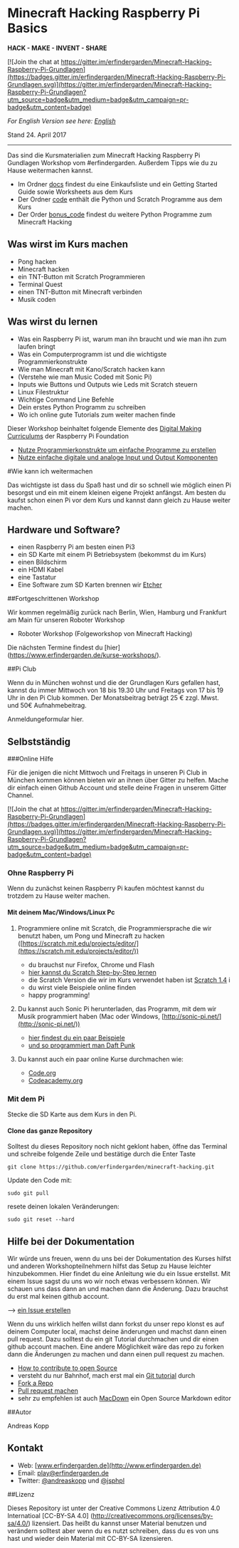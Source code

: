 # Minecraft Hacking Raspberry Pi Basics

**HACK - MAKE - INVENT - SHARE**

[![Join the chat at https://gitter.im/erfindergarden/Minecraft-Hacking-Raspberry-Pi-Grundlagen](https://badges.gitter.im/erfindergarden/Minecraft-Hacking-Raspberry-Pi-Grundlagen.svg)](https://gitter.im/erfindergarden/Minecraft-Hacking-Raspberry-Pi-Grundlagen?utm_source=badge&utm_medium=badge&utm_campaign=pr-badge&utm_content=badge)

 

*For English Version see here: [English](./english)*  

Stand 24. April 2017

---

Das sind die Kursmaterialien zum Minecraft Hacking Raspberry Pi Gundlagen Workshop vom #erfindergarden. Außerdem Tipps wie du zu Hause weitermachen kannst. 

* Im Ordner [docs](./docs) findest du eine Einkaufsliste und ein Getting Started Guide sowie Worksheets aus dem Kurs
* Der Ordner [code](./code) enthält die Python und Scratch Programme aus dem Kurs
* Der Order [bonus_code](./bonus_code) findest du weitere Python Programme zum Minecraft Hacking

## Was wirst im Kurs machen

* Pong hacken
* Minecraft hacken
* ein TNT-Button mit Scratch Programmieren
* Terminal Quest
* einen TNT-Button mit Minecraft verbinden 
* Musik coden

## Was wirst du lernen 

* Was ein Raspberry Pi ist, warum man ihn braucht und wie man ihn zum laufen bringt
* Was ein Computerprogramm ist und die wichtigste Programmierkonstrukte 
* Wie man Minecraft mit Kano/Scratch hacken kann
* (Verstehe wie man Music Coded mit Sonic Pi)
* Inputs wie Buttons und Outputs wie Leds mit Scratch steuern
* Linux Filestruktur
* Wichtige Command Line Befehle
* Dein erstes Python Programm zu schreiben
* Wo ich online gute Tutorials zum weiter machen finde

Dieser Workshop beinhaltet folgende Elemente des [Digital Making Curriculums](https://www.raspberrypi.org/curriculum/) der Raspberry Pi Foundation

* [Nutze Programmierkonstrukte um einfache Programme zu erstellen](https://www.raspberrypi.org/curriculum/programming/creator)
* [Nutze einfache digitale und analoge Input und Output Komponenten ](https://www.raspberrypi.org/curriculum/physical-computing/creator)



#Wie kann ich weitermachen

Das wichtigste ist dass du Spaß hast und dir so schnell wie möglich einen Pi besorgst und ein mit einem kleinen eigene Projekt anfängst. Am besten du kaufst schon einen Pi vor dem Kurs und kannst dann gleich zu Hause weiter machen. 

## Hardware und Software?

* einen Raspberry Pi am besten einen Pi3
* ein SD Karte mit einem Pi Betriebsystem (bekommst du im Kurs)
* einen Bildschirm
* ein HDMI Kabel
* eine Tastatur
* Eine Software zum SD Karten brennen wir [Etcher](https://etcher.io/)




##Fortgeschrittenen Workshop

Wir kommen regelmäßig zurück nach Berlin, Wien, Hamburg und Frankfurt am Main für unseren Roboter Workshop

* Roboter Workshop (Folgeworkshop von Minecraft Hacking)

Die nächsten Termine findest du [hier] (https://www.erfindergarden.de/kurse-workshops/). 

##Pi Club

Wenn du in München wohnst und die der Grundlagen Kurs gefallen hast, kannst du immer Mittwoch von 18 bis 19.30 Uhr und Freitags von 17 bis 19 Uhr in den Pi Club kommen. Der Monatsbeitrag beträgt 25 € zzgl. Mwst. und 50€ Aufnahmebeitrag. 

Anmeldungeformular hier. 


## Selbstständig


###Online Hilfe 

Für die jenigen die nicht Mittwoch und Freitags in unseren Pi Club in München kommen können bieten wir an ihnen über Gitter zu helfen. Mache dir einfach einen Github Account und stelle deine Fragen in unserem Gitter Channel. 

[![Join the chat at https://gitter.im/erfindergarden/Minecraft-Hacking-Raspberry-Pi-Grundlagen](https://badges.gitter.im/erfindergarden/Minecraft-Hacking-Raspberry-Pi-Grundlagen.svg)](https://gitter.im/erfindergarden/Minecraft-Hacking-Raspberry-Pi-Grundlagen?utm_source=badge&utm_medium=badge&utm_campaign=pr-badge&utm_content=badge)


### Ohne Raspberry Pi

Wenn du zunächst keinen Raspberry Pi kaufen möchtest kannst du trotzdem zu Hause weiter machen.

#### Mit deinem Mac/Windows/Linux Pc

1. Programmiere online mit Scratch, die Programmiersprache die wir benutzt haben, um Pong und Minecraft zu hacken ([https://scratch.mit.edu/projects/editor/](https://scratch.mit.edu/projects/editor/))
	* du brauchst nur Firefox, Chrome und Flash
	* [hier kannst du Scratch Step-by-Step lernen ](https://scratch.mit.edu/projects/editor/?tip_bar=getStarted)
	* die Scratch Version die wir im Kurs verwendet haben ist [Scratch 1.4](https://scratch.mit.edu/scratch_1.4/) i
	* du wirst viele Beispiele online finden
	* happy programming!


2. Du kannst auch Sonic Pi herunterladen, das Programm, mit dem wir Musik programmiert haben (Mac oder Windows, [http://sonic-pi.net/](http://sonic-pi.net/))
	* [hier findest du ein paar Beispiele ](http://sonic-pi.net/)
	* [und so programmiert man Daft Punk](https://aimxhaisse.com/aerodynamic-everything-en.html) 

3. Du kannst auch ein paar online Kurse durchmachen wie:

	* [Code.org](https://code.org/)
	* [Codeacademy.org](https://www.codecademy.com/)

	
### Mit dem Pi

Stecke die SD Karte aus dem Kurs in den Pi. 


#### Clone das ganze Repository

Solltest du dieses Repository noch nicht geklont haben, öffne das Terminal und schreibe folgende Zeile und bestätige durch die Enter Taste


`git clone https://github.com/erfindergarden/minecraft-hacking.git`

Update den Code mit:

`sudo git pull`

resete deinen lokalen Veränderungen:

`sudo git reset --hard`

## Hilfe bei der Dokumentation 

Wir würde uns freuen, wenn du uns bei der Dokumentation des Kurses hilfst und anderen Workshopteilnehmern hilfst das Setup zu Hause leichter hinzubekommen. Hier findet du eine Anleitung wie du ein Issue erstellst. Mit einem Issue sagst du uns wo wir noch etwas verbessern können. Wir schauen uns dass dann an und machen dann die Änderung. Dazu brauchst du erst mal keinen github account.    

--> [ein Issue erstellen](https://guides.github.com/features/issues/)

Wenn du uns wirklich helfen willst dann forkst du unser repo klonst es auf deinem Computer local, machst deine änderungen und machst dann einen pull request. Dazu solltest du ein git Tutorial durchmachen und dir einen github account machen. Eine andere Möglichkeit wäre das repo zu forken dann die Änderungen zu machen und dann einen pull request zu machen.  

* [How to contribute to open Source](https://guides.github.com/activities/contributing-to-open-source/)
* versteht du nur Bahnhof, mach erst mal ein [Git tutorial](http://rogerdudler.github.io/git-guide/) durch
* [Fork a Repo](https://help.github.com/articles/fork-a-repo/) 
* [Pull request machen](https://help.github.com/articles/using-pull-requests/)
* sehr zu empfehlen ist auch  [MacDown](http://macdown.uranusjr.com/) ein Open Source Markdown editor

##Autor

Andreas Kopp

## Kontakt

* Web: [www.erfindergarden.de](http://www.erfindergarden.de)
* Email: [play@erfindergarden.de](mailto:play@erfindergarden.de)
* Twitter: [@andreaskopp](https://twitter.com/andreaskopp) und [@jsphpl](https://twitter.com/jsphpl)

##Lizenz

Dieses Repository ist unter der Creative Commons Lizenz Attribution 4.0 Internatioal [CC-BY-SA 4.0] (http://creativecommons.org/licenses/by-sa/4.0/) lizensiert. Das heißt du kannst unser Material benutzen und verändern solltest aber wenn du es nutzt schreiben, dass du es von uns hast und wieder dein Material mit CC-BY-SA lizensieren.



